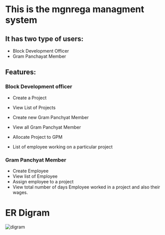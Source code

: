
# This is the mgnrega managment system
## It has two type of users:
   - Block Development Officer<br>
   - Gram Panchayat Member<br>
  
 ## Features:
 ### Block Development officer
 - Create a Project
 + View List of Projects
 * Create new Gram Panchyat Member
 - View all Gram Panchyat Member
 + Allocate  Project to GPM
 * List of employee working on a particular project
                
 ###   Gram Panchyat Member
 - Create Employee
 - View list of Employee
 - Assign employee to a project
 - View total number of days Employee worked in a project and also their wages.
                
               
 # ER Digram 
  ![digram](https://user-images.githubusercontent.com/110126989/221526123-138643c4-4ac9-4c36-b09a-848e06fe1763.png)
